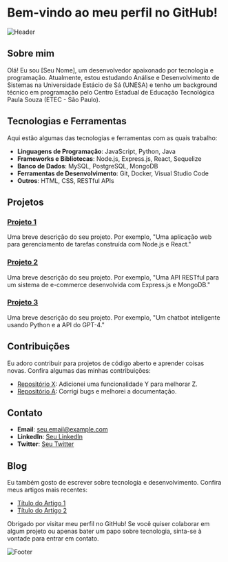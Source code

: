 # Bem-vindo ao meu perfil no GitHub!

![Header](https://example.com/your-header-image.png)

## Sobre mim

Olá! Eu sou [Seu Nome], um desenvolvedor apaixonado por tecnologia e programação. Atualmente, estou estudando Análise e Desenvolvimento de Sistemas na Universidade Estácio de Sá (UNESA) e tenho um background técnico em programação pelo Centro Estadual de Educação Tecnológica Paula Souza (ETEC - São Paulo). 

## Tecnologias e Ferramentas

Aqui estão algumas das tecnologias e ferramentas com as quais trabalho:

- **Linguagens de Programação**: JavaScript, Python, Java
- **Frameworks e Bibliotecas**: Node.js, Express.js, React, Sequelize
- **Banco de Dados**: MySQL, PostgreSQL, MongoDB
- **Ferramentas de Desenvolvimento**: Git, Docker, Visual Studio Code
- **Outros**: HTML, CSS, RESTful APIs

## Projetos

### [Projeto 1](https://github.com/username/projeto1)
Uma breve descrição do seu projeto. Por exemplo, "Uma aplicação web para gerenciamento de tarefas construída com Node.js e React."

### [Projeto 2](https://github.com/username/projeto2)
Uma breve descrição do seu projeto. Por exemplo, "Uma API RESTful para um sistema de e-commerce desenvolvida com Express.js e MongoDB."

### [Projeto 3](https://github.com/username/projeto3)
Uma breve descrição do seu projeto. Por exemplo, "Um chatbot inteligente usando Python e a API do GPT-4."

## Contribuições

Eu adoro contribuir para projetos de código aberto e aprender coisas novas. Confira algumas das minhas contribuições:

- [Repositório X](https://github.com/username/repo-x): Adicionei uma funcionalidade Y para melhorar Z.
- [Repositório A](https://github.com/username/repo-a): Corrigi bugs e melhorei a documentação.

## Contato

- **Email**: seu.email@example.com
- **LinkedIn**: [Seu LinkedIn](https://www.linkedin.com/in/seu-perfil)
- **Twitter**: [Seu Twitter](https://twitter.com/seu-perfil)

## Blog

Eu também gosto de escrever sobre tecnologia e desenvolvimento. Confira meus artigos mais recentes:

- [Título do Artigo 1](https://medium.com/@username/título-do-artigo-1)
- [Título do Artigo 2](https://medium.com/@username/título-do-artigo-2)

Obrigado por visitar meu perfil no GitHub! Se você quiser colaborar em algum projeto ou apenas bater um papo sobre tecnologia, sinta-se à vontade para entrar em contato.

![Footer](https://example.com/your-footer-image.png)

